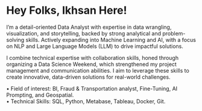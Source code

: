 # Hey Folks, Ikhsan Here!

I’m a detail-oriented Data Analyst with expertise in data wrangling, visualization, and storytelling, backed by strong analytical and problem-solving skills. Actively expanding into Machine Learning and AI, with a focus on NLP and Large Language Models (LLM) to drive impactful solutions.

I combine technical expertise with collaboration skills, honed through organizing a Data Science Weekend, which strengthened my project management and communication abilities. I aim to leverage these skills to create innovative, data-driven solutions for real-world challenges.

• Field of interest: BI, Fraud & Transportation analyst, Fine-Tuning, AI Prompting, and Geospatial.<br>
• Technical Skills: SQL, Python, Metabase, Tableau, Docker, Git.
